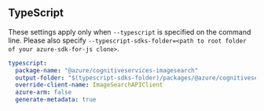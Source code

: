 ## TypeScript

These settings apply only when `--typescript` is specified on the command line.
Please also specify `--typescript-sdks-folder=<path to root folder of your azure-sdk-for-js clone>`.

``` yaml $(typescript)
typescript:
  package-name: "@azure/cognitiveservices-imagesearch"
  output-folder: "$(typescript-sdks-folder)/packages/@azure/cognitiveservices-imagesearch"
  override-client-name: ImageSearchAPIClient
  azure-arm: false
  generate-metadata: true
```

